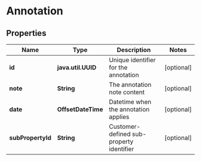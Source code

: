 

# Annotation

## Properties

Name | Type | Description | Notes
------------ | ------------- | ------------- | -------------
**id** | **java.util.UUID** | Unique identifier for the annotation |  [optional]
**note** | **String** | The annotation note content |  [optional]
**date** | **OffsetDateTime** | Datetime when the annotation applies |  [optional]
**subPropertyId** | **String** | Customer-defined sub-property identifier |  [optional]



